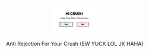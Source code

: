 <div align="center">
  <a href="https://github.com/KenjiOtazaa">
    <img src="img/readme-2.png" alt="Logo" height="80">
  </a>

  <p align="center">
    Anti Rejection For Your Crush (EW YUCK LOL JK HAHA)
    <br />
    <!-- <a href="https://lugh-tuatha.github.io/yes-or-yes/">View Demo</a>
    ·
    <a href="https://github.com/lugh-tuatha/yes-or-yes/issues">Report Bug</a>
    ·
    <a href="https://github.com/lugh-tuatha/yes-or-yes/issues">Request Feature</a>
  </p>
</div>
